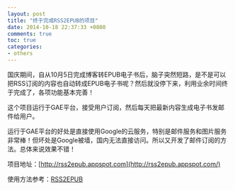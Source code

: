 ```yaml
---
layout: post
title: "终于完成RSS2EPUB的项目"
date: 2014-10-18 22:37:33 +0800
comments: true
toc: true
categories: 
- others
---
```

国庆期间，自从10月5日完成博客转EPUB电子书后，脑子突然短路，是不是可以把RSS订阅的内容也自动转成EPUB电子书呢？然后就没停下来，利用业余时间终于完成了，各项功能基本完善！

这个项目运行于GAE平台，接受用户订阅，然后每天把最新内容生成电子书发邮件给用户。

运行于GAE平台的好处是直接使用Google的云服务，特别是邮件服务和图片服务非常棒！但坏处是Google被墙，国内无法直接访问。所以又开发了邮件订阅的方法。总体来说效果不错！

项目地址：[http://rss2epub.appspot.com](http://rss2epub.appspot.com/)

使用方法参考：[RSS2EPUB](https://github.com/meixuesong/rss2epub)
